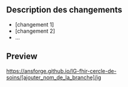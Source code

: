 ## Description des changements

* [changement 1]
* [changement 2]
* ...

## Preview

https://ansforge.github.io/IG-fhir-cercle-de-soins/[ajouter_nom_de_la_branche]/ig


